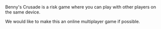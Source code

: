 Benny's Crusade is a risk game where you can play with other players on the same device.

We would like to make this an online multiplayer game if possible.
